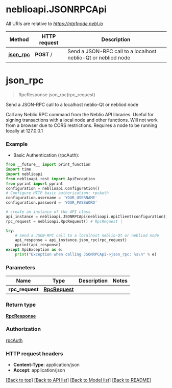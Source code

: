# neblioapi.JSONRPCApi

All URIs are relative to *https://ntp1node.nebl.io*

Method | HTTP request | Description
------------- | ------------- | -------------
[**json_rpc**](JSONRPCApi.md#json_rpc) | **POST** / | Send a JSON-RPC call to a localhost neblio-Qt or nebliod node


# **json_rpc**
> RpcResponse json_rpc(rpc_request)

Send a JSON-RPC call to a localhost neblio-Qt or nebliod node

Call any Neblio RPC command from the Neblio API libraries. Useful for signing transactions with a local node and other functions. Will not work from a browser due to CORS restrictions. Requires a node to be running locally at 127.0.0.1

### Example

* Basic Authentication (rpcAuth):
```python
from __future__ import print_function
import time
import neblioapi
from neblioapi.rest import ApiException
from pprint import pprint
configuration = neblioapi.Configuration()
# Configure HTTP basic authorization: rpcAuth
configuration.username = 'YOUR_USERNAME'
configuration.password = 'YOUR_PASSWORD'

# create an instance of the API class
api_instance = neblioapi.JSONRPCApi(neblioapi.ApiClient(configuration))
rpc_request = neblioapi.RpcRequest() # RpcRequest | 

try:
    # Send a JSON-RPC call to a localhost neblio-Qt or nebliod node
    api_response = api_instance.json_rpc(rpc_request)
    pprint(api_response)
except ApiException as e:
    print("Exception when calling JSONRPCApi->json_rpc: %s\n" % e)
```

### Parameters

Name | Type | Description  | Notes
------------- | ------------- | ------------- | -------------
 **rpc_request** | [**RpcRequest**](RpcRequest.md)|  | 

### Return type

[**RpcResponse**](RpcResponse.md)

### Authorization

[rpcAuth](../README.md#rpcAuth)

### HTTP request headers

 - **Content-Type**: application/json
 - **Accept**: application/json

[[Back to top]](#) [[Back to API list]](../README.md#documentation-for-api-endpoints) [[Back to Model list]](../README.md#documentation-for-models) [[Back to README]](../README.md)

